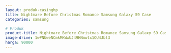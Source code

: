 ```yaml
---
layout: produk-casinghp
title: Nightmare Before Christmas Romance Samsung Galaxy S9 Case
categories: samsung

# Produk
product-title: Nightmare Before Christmas Romance Samsung Galaxy S9 Case
image-drive: 1wPNUweNCmkMKWxUJ49HNmwtx1OU4Jbl3
harga: 90000
---
```

